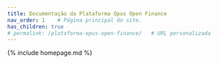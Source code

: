 ```yaml
---
title: Documentação da Plataforma Opus Open Finance
nav_order: 1    # Página principal do site. 
has_children: true
# permalink: /plataforma-opus-open-finance/   # URL personalizada
---
```

{% include homepage.md %}
